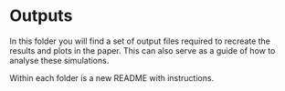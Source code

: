 # Outputs

In this folder you will find a set of output files required to recreate the results and plots in the paper. This can also serve as a guide of how to analyse these simulations. 

Within each folder is a new README with instructions.

<!-- 
To plot titration curves:

```
python ../../../Analysis_Scripts/Plot_Titration_curve_Multiple_lig_V2.py -G HG_ligands_mu.txt -r 5 -pro "beta CD"
```

This script will also output a `.pkl` file for easier plotting the second time:

```
python ../../../Analysis_Scripts/Plot_Curves_From_File.py -pkl titration_plot_data.pkl -pro beta_cd -o TEST
```
 -->
